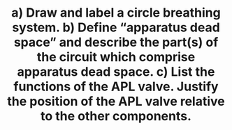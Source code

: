 ---
title: "a) Draw and label a circle breathing system. b) Define “apparatus dead space” and describe the part(s) of the circuit which comprise apparatus dead space. c) List the functions of the APL valve. Justify the position of the APL valve relative to the other components."
entityType: SAQ
exam: PEX
college: ANZCA
year: 2023
sitting: A
question: 8
passRate: 43
EC_expectedDomains:
- "Circle breathing system accurately drawn and labelled."
- "Definition and description of “apparatus dead space”"
- "Functions and position of APL valve.
◦ APL valve functions include – allow escape of gas from the circuit (note that FGF is being added continually); control circuit pressure – to enable manual ventilation and/or PEEP; limit maximum pressure able to be generated; point of attachment of scavenging; not permit entrainment of room air; perform a circuit leak test. Note that the manual APL valve has no function at all when the ventilator is in use.
◦ Eger’s rules form part of the justification for the APL valve position."
EC_extraCredit:
- "More detail."
EC_errorsCommon:
- "Many diagrams contained serious errors or omissions, reflecting poor understanding of the equipment used by anaesthetists daily."
- "Many candidates could not define apparatus dead space correctly, and included vast sections of the circle breathing system within the definition of apparatus dead space."
- "The manual APL valve has no function at all when the ventilator is in use. Many diagrams did not reflect this. The ventilator has its own, electronically controlled APL valve equivalent."
- "The APL valve only protects against barotrauma when it is set within a clinically appropriate range. At its maximum setting, the APL valve will not open until 70 cmH2O is reached."
- "The reasons that the APL valve is on the expiratory side, and not on the inspiratory side, were poorly understood."
---